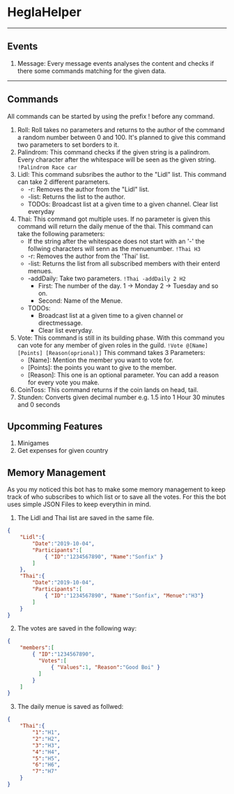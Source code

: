 # HeglaHelper

---
## Events

1. Message: 
Every message events analyses the content and checks if there some commands matching for the given data.


---
## Commands

All commands can be started by using the prefix ! before any command. 

1. Roll:
   Roll takes no parameters and returns to the author of the command a random number between 0 and 100. It's planned to give this command two parameters to set borders to it.
2. Palindrom:
   This command checks if the given string is a palindrom. Every character after the whitespace will be seen as the given string. ``` !Palindrom Race car ```
3. Lidl: This command subsribes the author to the "Lidl" list. This command can take 2 different parameters. 
   * -r: Removes the author from the "Lidl" list.
   * -list: Returns the list to the author.
   * TODOs: Broadcast list at a given time to a given channel. Clear list everyday
4. Thai: This command got multiple uses. If no parameter is given this command will return the daily menue of the thai. This command can take the following parameters:
   * If the string after the whitespace does not start with an '-' the follwing characters will senn as the menuenumber. ``` !Thai H3 ```
   * -r: Removes the author from the 'Thai' list.
   * -list: Returns the list from all subscribed members with their enterd menues.
   * -addDaily: Take two parameters. ``` !Thai -addDaily 2 H2 ```
      * First: The number of the day. 1 -> Monday 2 -> Tuesday and so on.
	  * Second: Name of the Menue.
   * TODOs: 
      * Broadcast list at a given time to a given channel or directmessage. 
	  * Clear list everyday.
5. Vote: This command is still in its building phase. With this command you can vote for any member of given roles in the guild. ``` !Vote @[Name] [Points] [Reason(oprional)] ``` This command takes 3 Parameters:
   * [Name]: Mention the member you want to vote for.
   * [Points]: the points you want to give to the member.
   * [Reason]: This one is an optional parameter. You can add a reason for every vote you make.
6. CoinToss: This command returns if the coin lands on head, tail.
7. Stunden: Converts given decimal number e.g. 1.5 into 1 Hour 30 minutes and 0 seconds
   
## Upcomming Features

1. Minigames
2. Get expenses for given country

   
## Memory Management

As you my noticed this bot has to make some memory management to keep track of who subscribes to which list or to save all the votes. For this the bot uses simple JSON Files to keep everythin in mind.

1. The Lidl and Thai list are saved in the same file.
``` json
{
	"Lidl":{
		"Date":"2019-10-04",
		"Participants":[
			{ "ID":"1234567890", "Name":"Sonfix" }
		]
	},
	"Thai":{
		"Date":"2019-10-04",
		"Participants":[
			{ "ID":"1234567890", "Name":"Sonfix", "Menue":"H3"} 
		]	
	}
}
```

2. The votes are saved in the following way:
``` json
{
	"members":[
		{ "ID":"1234567890",
		  "Votes":[ 
			  { "Values":1, "Reason":"Good Boi" }
		  ]
		}
	]
}
```

3. The daily menue is saved as follwed:
``` json
{
	"Thai":{
		"1":"H1",
		"2":"H2",
		"3":"H3",
		"4":"H4",
		"5":"H5",
		"6":"H6",
		"7":"H7"
	}
}
```
   
